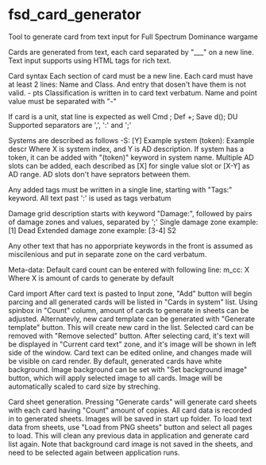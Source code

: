 # fsd_card_generator
Tool to generate card from text input for Full Spectrum Dominance wargame

Cards are generated from text, each card separated by "___" on a new line. 
Text input supports using HTML tags for rich text.

Card syntax
Each section of card must be a new line.
Each card must have at least 2 lines: Name and Class.
And entry that dosen't have them is not valid.
<Card name> - <X> pts 
<Classification>
Classification is written in to card text verbatum. Name and point value must be separated with "-"

If card is a unit, stat line is expected as well
Cmd <X>; Def <Y>+; Save d<Z>(<N>); <M>DU
Supported separators are ',', ':' and ';'

Systems are described as follows
-S<X>: [Y] Example system (token): Example descr
Where X is system index, and Y is AD description. If system has a token, it can be added with "(token)" keyword in system name.
Multiple AD slots can be added, each described as [X] for single value slot or [X-Y] as AD range. AD slots don't have seprators between them.

Any added tags must be written in a single line, starting with "Tags:" keyword. All text past ':' is used as tags verbatum

Damage grid description starts with keyword "Damage:", followed by pairs of damage zones and values, separated by ';'
Single damage zone example: [1] Dead
Extended damage zone example: [3-4] S2

Any other text that has no apporpriate keywords in the front is assumed as miscilenious and put in separate zone on the card verbatum.

Meta-data:
Default card count can be entered with following line:
m_cc: X
Where X is amount of cards to generate by default

Card import
After card text is pasted to Input zone, "Add" button will begin parcing and all generated cards will be listed in "Cards in system" list. Using spinbox in "Count" column, amount of cards to generate in sheets can be adjusted.
Alternatevly, new card template can be generated with "Generate template" button. This will create new card in the list. Selected card can be removed with "Remove selected" button.
After selecting card, it's text will be displayed in "Current card text" zone, and it's image will be shown in left side of the window. Card text can be edited online, and changes made will be visible on card render.
By default, generated cards have white background. Image background can be set with "Set background image" button, which will apply selected image to all cards. Image will be automatically scaled to card size by streching.

Card sheet generation.
Pressing "Generate cards" will generate card sheets with each card having "Count" amount of copies. All card data is recorded in to generated sheets. Images will be saved in start up folder.
To load text data from sheets, use "Load from PNG sheets" button and select all pages to load. This will clean any previous data in application and generate card list again. Note that background card image is not saved in the sheets, and need to be selected again between application runs.
